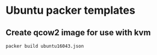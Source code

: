 # Ubuntu packer templates

## Create qcow2 image for use with kvm

```bash
packer build ubuntu16043.json
```